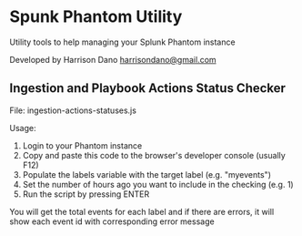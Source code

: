 # Spunk Phantom Utility
Utility tools to help managing your Splunk Phantom instance

Developed by Harrison Dano <harrisondano@gmail.com>

## Ingestion and Playbook Actions Status Checker

File: ingestion-actions-statuses.js

Usage:

1. Login to your Phantom instance
2. Copy and paste this code to the browser's developer console (usually F12)
3. Populate the labels variable with the target label (e.g. "myevents")
4. Set the number of hours ago you want to include in the checking (e.g. 1)
5. Run the script by pressing ENTER

You will get the total events for each label and if there are errors,
it will show each event id with corresponding error message
